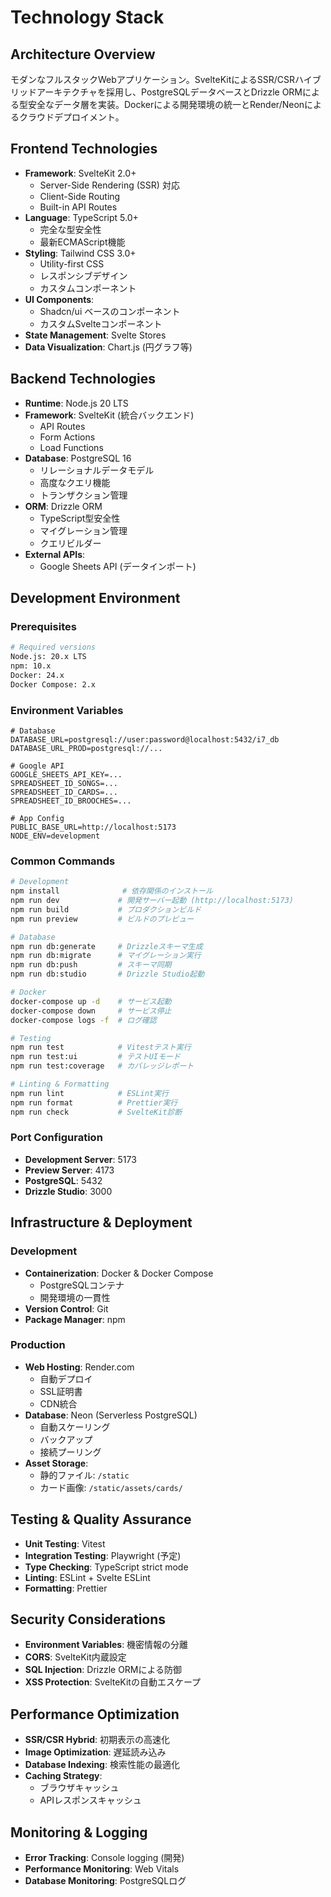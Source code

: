 # Technology Stack

## Architecture Overview
モダンなフルスタックWebアプリケーション。SvelteKitによるSSR/CSRハイブリッドアーキテクチャを採用し、PostgreSQLデータベースとDrizzle ORMによる型安全なデータ層を実装。Dockerによる開発環境の統一とRender/Neonによるクラウドデプロイメント。

## Frontend Technologies
- **Framework**: SvelteKit 2.0+
  - Server-Side Rendering (SSR) 対応
  - Client-Side Routing
  - Built-in API Routes
- **Language**: TypeScript 5.0+
  - 完全な型安全性
  - 最新ECMAScript機能
- **Styling**: Tailwind CSS 3.0+
  - Utility-first CSS
  - レスポンシブデザイン
  - カスタムコンポーネント
- **UI Components**: 
  - Shadcn/ui ベースのコンポーネント
  - カスタムSvelteコンポーネント
- **State Management**: Svelte Stores
- **Data Visualization**: Chart.js (円グラフ等)

## Backend Technologies
- **Runtime**: Node.js 20 LTS
- **Framework**: SvelteKit (統合バックエンド)
  - API Routes
  - Form Actions
  - Load Functions
- **Database**: PostgreSQL 16
  - リレーショナルデータモデル
  - 高度なクエリ機能
  - トランザクション管理
- **ORM**: Drizzle ORM
  - TypeScript型安全性
  - マイグレーション管理
  - クエリビルダー
- **External APIs**: 
  - Google Sheets API (データインポート)

## Development Environment

### Prerequisites
```bash
# Required versions
Node.js: 20.x LTS
npm: 10.x
Docker: 24.x
Docker Compose: 2.x
```

### Environment Variables
```env
# Database
DATABASE_URL=postgresql://user:password@localhost:5432/i7_db
DATABASE_URL_PROD=postgresql://...

# Google API
GOOGLE_SHEETS_API_KEY=...
SPREADSHEET_ID_SONGS=...
SPREADSHEET_ID_CARDS=...
SPREADSHEET_ID_BROOCHES=...

# App Config
PUBLIC_BASE_URL=http://localhost:5173
NODE_ENV=development
```

### Common Commands
```bash
# Development
npm install              # 依存関係のインストール
npm run dev             # 開発サーバー起動 (http://localhost:5173)
npm run build           # プロダクションビルド
npm run preview         # ビルドのプレビュー

# Database
npm run db:generate     # Drizzleスキーマ生成
npm run db:migrate      # マイグレーション実行
npm run db:push         # スキーマ同期
npm run db:studio       # Drizzle Studio起動

# Docker
docker-compose up -d    # サービス起動
docker-compose down     # サービス停止
docker-compose logs -f  # ログ確認

# Testing
npm run test            # Vitestテスト実行
npm run test:ui         # テストUIモード
npm run test:coverage   # カバレッジレポート

# Linting & Formatting
npm run lint            # ESLint実行
npm run format          # Prettier実行
npm run check           # SvelteKit診断
```

### Port Configuration
- **Development Server**: 5173
- **Preview Server**: 4173
- **PostgreSQL**: 5432
- **Drizzle Studio**: 3000

## Infrastructure & Deployment

### Development
- **Containerization**: Docker & Docker Compose
  - PostgreSQLコンテナ
  - 開発環境の一貫性
- **Version Control**: Git
- **Package Manager**: npm

### Production
- **Web Hosting**: Render.com
  - 自動デプロイ
  - SSL証明書
  - CDN統合
- **Database**: Neon (Serverless PostgreSQL)
  - 自動スケーリング
  - バックアップ
  - 接続プーリング
- **Asset Storage**: 
  - 静的ファイル: `/static`
  - カード画像: `/static/assets/cards/`

## Testing & Quality Assurance
- **Unit Testing**: Vitest
- **Integration Testing**: Playwright (予定)
- **Type Checking**: TypeScript strict mode
- **Linting**: ESLint + Svelte ESLint
- **Formatting**: Prettier

## Security Considerations
- **Environment Variables**: 機密情報の分離
- **CORS**: SvelteKit内蔵設定
- **SQL Injection**: Drizzle ORMによる防御
- **XSS Protection**: SvelteKitの自動エスケープ

## Performance Optimization
- **SSR/CSR Hybrid**: 初期表示の高速化
- **Image Optimization**: 遅延読み込み
- **Database Indexing**: 検索性能の最適化
- **Caching Strategy**: 
  - ブラウザキャッシュ
  - APIレスポンスキャッシュ

## Monitoring & Logging
- **Error Tracking**: Console logging (開発)
- **Performance Monitoring**: Web Vitals
- **Database Monitoring**: PostgreSQLログ